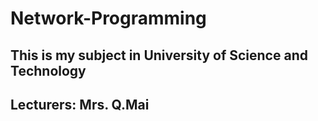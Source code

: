 # Network-Programming

## This is my subject in University of Science and Technology
## Lecturers: Mrs. Q.Mai
